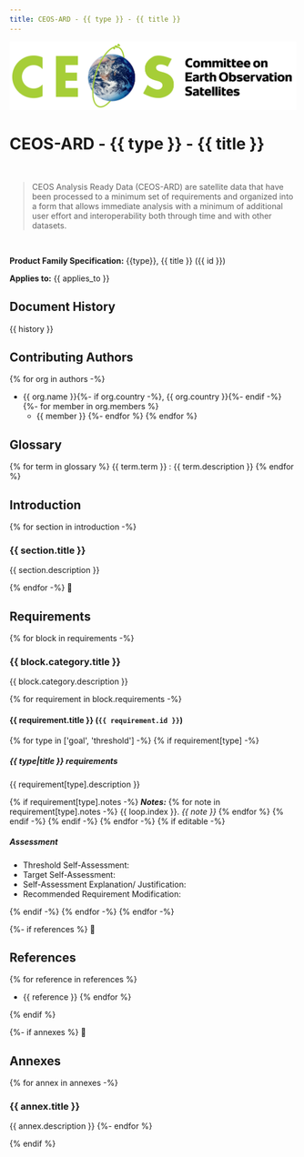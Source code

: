 ```yaml
---
title: CEOS-ARD - {{ type }} - {{ title }}
---
```


![](assets/CEOS_logo_colour_black_text_right.png)

# CEOS-ARD - {{ type }} - {{ title }}

&nbsp;

> CEOS Analysis Ready Data (CEOS-ARD) are satellite data that have been processed to a minimum set of requirements and organized into a form that allows immediate analysis with a minimum of additional user effort and interoperability both through time and with other datasets.

&nbsp;

**Product Family Specification:**
{{type}}, {{ title }} ({{ id }})

**Applies to:**
{{ applies_to }}

&#12;

## Document History

{{ history }}

## Contributing Authors

{% for org in authors -%}
- {{ org.name }}{%- if org.country -%}, {{ org.country }}{%- endif -%}
{%-   for member in org.members %}
  - {{ member }}
{%-   endfor %}
{% endfor %}

&#12;

## Glossary

{% for term in glossary %}
{{ term.term }}
:   {{ term.description }}
{% endfor %}

&#12;

## Introduction

{% for section in introduction -%}
### {{ section.title }}

{{ section.description }}

{% endfor -%}
&#12;

## Requirements

{% for block in requirements -%}
### {{ block.category.title }}

{{ block.category.description }}

{%   for requirement in block.requirements -%}
#### {{ requirement.title }} (`{{ requirement.id }}`)

{%     for type in ['goal', 'threshold'] -%}
{%       if requirement[type] -%}
##### {{ type|title }} requirements

{{ requirement[type].description }}

{%         if requirement[type].notes -%}
**_Notes:_**
{%           for note in requirement[type].notes -%}
{{ loop.index }}. _{{ note }}_
{%           endfor %}
{%         endif -%}
{%       endif -%}
{%     endfor -%}
{%     if editable -%}
##### Assessment

- Threshold Self-Assessment:
- Target Self-Assessment:
- Self-Assessment Explanation/ Justification:
- Recommended Requirement Modification:

{%     endif -%}
{%   endfor -%}
{% endfor -%}

{%- if references %}
&#12;

## References

{%   for reference in references %}
- {{ reference }}
{%   endfor %}

{% endif %}

{%- if annexes %}
&#12;

## Annexes

{%   for annex in annexes -%}
### {{ annex.title }}

{{ annex.description }}
{%-   endfor %}

{% endif %}
